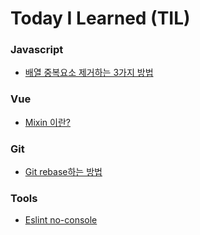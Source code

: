# Today I Learned (TIL)

### Javascript

-   [배열 중복요소 제거하는 3가지 방법](https://github.com/bongjoki/TIL/blob/master/Javascript/Remove_Duplicated_Element_From_Array.md)

### Vue

-   [Mixin 이란?](https://github.com/bongjoki/TIL/blob/master/Vue/Mixin.md)

### Git

-   [Git rebase하는 방법](https://github.com/bongjoki/TIL/blob/master/Git/Rebase.md)

### Tools

-   [Eslint no-console](https://github.com/bongjoki/TIL/blob/master/Tools/Eslint-No-Console.md)
